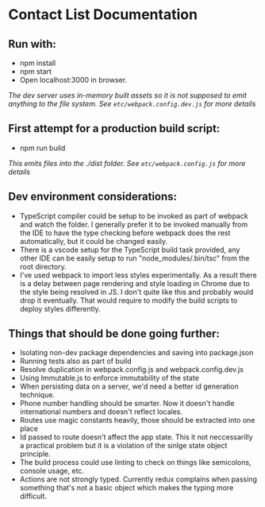 Contact List Documentation
===

Run with:
---

* npm install
* npm start
* Open localhost:3000 in browser.

_The dev server uses in-memory built assets so it is not supposed to emit anything_
_to the file system._
_See `etc/webpack.config.dev.js` for more details_


First attempt for a production build script:
---
* npm run build

_This emits files into the ./dist folder._
_See `etc/webpack.config.js` for more details_

Dev environment considerations:
---

* TypeScript compiler could be setup to be invoked as part of webpack and watch the folder.
  I generally prefer it to be invoked manually from the IDE to have the type checking
  before webpack does the rest automatically, but it could be changed easily. 
* There is a vscode setup for the TypeScript build task provided, any other IDE can be easily
  setup to run "node_modules/.bin/tsc" from the root directory.
* I've used webpack to import less styles experimentally. As a result there is a delay between
  page rendering and style loading in Chrome due to the style being resolved in JS.
  I don't quite like this and probably would drop it eventually. That would require to modify the
  build scripts to deploy styles differently.

Things that should be done going further:
---

* Isolating non-dev package dependencies and saving into package.json
* Running tests also as part of build 
* Resolve duplication in webpack.config.js and webpack.config.dev.js
* Using Immutable.js to enforce immutability of the state
* When persisting data on a server, we'd need a better id generation technique. 
* Phone number handling should be smarter. Now it doesn't handle international numbers and doesn't
  reflect locales.
* Routes use magic constants heavily, those should be extracted into one place
* Id passed to route doesn't affect the app state. This it not neccessarilly a practical problem
  but it is a violation of the sinlge state object principle.
* The build process could use linting to check on things like semicolons, console usage, etc.
* Actions are not strongly typed. Currently redux complains when passing something that's not a basic
  object which makes the typing more difficult.
